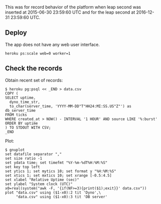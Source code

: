 This was for record behavior of the platform when leap second was inserted at 2015-06-30 23:59:60 UTC and for the leap second at 2016-12-31 23:59:60 UTC.

## Deploy
The app does not have any web user interface.

```
heroku ps:scale web=0 worker=1
```

## Check the records
Obtain recent set of records:

```
$ heroku pg:psql << _END > data.csv
COPY (
SELECT uptime,
  dyno_time_str,
  to_char(server_time, 'YYYY-MM-DD"T"HH24:MI:SS.US"Z"') as db_server_time
FROM ticks
WHERE created_at > NOW() - INTERVAL '1 HOUR' AND source LIKE '%:burst'
ORDER BY uptime
) TO STDOUT WITH CSV;
_END
```

Plot:

```
$ gnuplot
set datafile separator ","
set size ratio -1
set ydata time; set timefmt "%Y-%m-%dT%H:%M:%S"
set key top left
set ytics 1; set mytics 10; set format y "%H:%M:%S"
set xtics 1; set mxtics 10; set xrange [-0.5:4.5]
set xlabel "Relative Uptime (sec)"
set ylabel "System clock (UTC)"
x0=real(system("awk -F, '{if(NF>=3){print($1);exit}}' data.csv"))
plot "data.csv" using ($1-x0):2 tit 'Dyno',\
     "data.csv" using ($1-x0):3 tit 'DB server'
```
